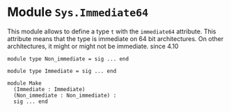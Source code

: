 # Module `Sys.Immediate64`
This module allows to define a type `t` with the `immediate64` attribute. This attribute means that the type is immediate on 64 bit architectures. On other architectures, it might or might not be immediate.
since 4.10
```
module type Non_immediate = sig ... end
```
```
module type Immediate = sig ... end
```
```
module Make
  (Immediate : Immediate)
  (Non_immediate : Non_immediate) : 
  sig ... end
```